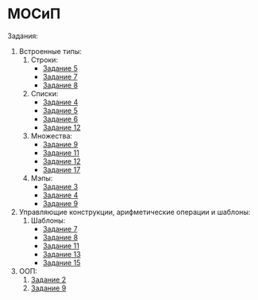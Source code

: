 # МОСиП
Задания:  
   1. Встроенные типы:  
      1. Cтроки:  
         - [Задание 5](./lib/src/built-in_types/strings.dart#L5)
         - [Задание 7](./lib/src/built-in_types/strings.dart#L12)
         - [Задание 8](./lib/src/built-in_types/strings.dart#L19)
      2. Списки:
         - [Задание 4](./lib/src/built-in_types/lists.dart#L5)
         - [Задание 5](./lib/src/built-in_types/lists.dart#L19)
         - [Задание 6](./lib/src/built-in_types/lists.dart#L31)
         - [Задание 12](./lib/src/built-in_types/lists.dart#L42)
      3. Множества:
         - [Задание 9](./lib/src/built-in_types/sets.dart#L5)
         - [Задание 11](./lib/src/built-in_types/sets.dart#L19)
         - [Задание 12](./lib/src/built-in_types/sets.dart#L33)
         - [Задание 17](./lib/src/built-in_types/sets.dart#L47)
      4. Мэпы:
         - [Задание 3](./lib/src/built-in_types/maps.dart#L5)
         - [Задание 4](./lib/src/built-in_types/maps.dart#L24)
         - [Задание 9](./lib/src/built-in_types/maps.dart#L45)
   2. Управляющие конструкции, арифметические операции и шаблоны:  
      1. Шаблоны:  
         - [Задание 7](./lib/src/lab2/patterns.dart#L2)
         - [Задание 8](./lib/src/lab2/patterns.dart#L18)
         - [Задание 11](./lib/src/lab2/patterns.dart#L33)
         - [Задание 13](./lib/src/lab2/patterns.dart#L40)
         - [Задание 15](./lib/src/lab2/patterns.dart#L47)
   3. ООП:  
      1. [Задание 2](./lib/src/OOP/task2.dart)
      2. [Задание 9](./lib/src/OOP/task9.dart)
         
         

